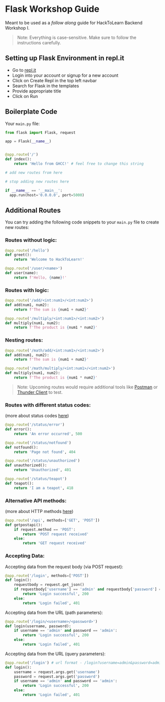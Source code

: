 # Flask Workshop Guide
Meant to be used as a _follow along_ guide for HackToLearn Backend Workshop I.

> Note: Everything is case-sensitive. Make sure to follow the instructions carefully.

## Setting up Flask Environment in repl.it
- Go to [repl.it](https://replit.com)
- Login into your account or signup for a new account
- Click on Create Repl in the top left navbar
- Search for Flask in the templates 
- Provide appropriate title
- Click on Run

## Boilerplate Code
Your `main.py` file:
```python
from flask import Flask, request

app = Flask(__name__)


@app.route('/')
def index():
    return 'Hello from GHCC!' # feel free to change this string

# add new routes from here

# stop adding new routes here

if __name__ == '__main__':
  app.run(host='0.0.0.0', port=5000)
```

## Additional Routes
You can try adding the following code snippets to your `main.py` file to create new routes:

### Routes without logic:
```python
@app.route('/hello')
def greet():
    return 'Welcome to HackToLearn!'
```

```python
@app.route('/user/<name>')
def user(name):
    return f'Hello, {name}!'
```

### Routes with logic:
```python
@app.route('/add/<int:num1>/<int:num2>')
def add(num1, num2):
    return f'The sum is {num1 + num2}'
```

```python
@app.route('/multiply/<int:num1>/<int:num2>')
def multiply(num1, num2):
    return f'The product is {num1 * num2}'
```

### Nesting routes:

```python
@app.route('/math/add/<int:num1>/<int:num2>')
def add(num1, num2):
    return f'The sum is {num1 + num2}'

@app.route('/math/multiply/<int:num1>/<int:num2>')
def multiply(num1, num2):
    return f'The product is {num1 * num2}'
```
> Note: Upcoming routes would require additional tools like [Postman](https://learning.postman.com/docs/getting-started/overview/) or [Thunder Client](https://www.freecodecamp.org/news/thunder-client-for-vscode/) to test.

### Routes with different status codes:
(more about status codes [here](https://developer.mozilla.org/en-US/docs/Web/HTTP/Status))

```python
@app.route('/status/error')
def error():
    return 'An error occurred', 500
```

```python
@app.route('/status/notfound')
def notfound():
    return 'Page not found', 404
```

```python
@app.route('/status/unauthorized')
def unauthorized():
    return 'Unauthorized', 401
```

```python
@app.route('/status/teapot')
def teapot():
    return 'I am a teapot', 418
```

### Alternative API methods:
(more about HTTP methods [here](https://developer.mozilla.org/en-US/docs/Web/HTTP/Methods))

```python
@app.route('/api', methods=['GET', 'POST'])
def getpostapi():
    if request.method == 'POST':
        return 'POST request received'
    else:
        return 'GET request received'
```

### Accepting Data:

Accepting data from the request body (via POST request):
```python
@app.route('/login', methods=['POST'])
def login():
    requestbody = request.get_json()
    if requestbody['username'] == 'admin' and requestbody['password'] == 'admin':
        return 'Login successful', 200
    else:
        return 'Login failed', 401
```

Accepting data from the URL (path parameters):
```python
@app.route('/login/<username>/<password>')
def login(username, password):
    if username == 'admin' and password == 'admin':
        return 'Login successful', 200
    else:
        return 'Login failed', 401
```

Accepting data from the URL (query parameters):
```python
@app.route('/login') # url format - /login?username=admin&password=admin
def login(): 
    username = request.args.get('username')
    password = request.args.get('password')
    if username == 'admin' and password == 'admin':
        return 'Login successful', 200
    else:
        return 'Login failed', 401
```